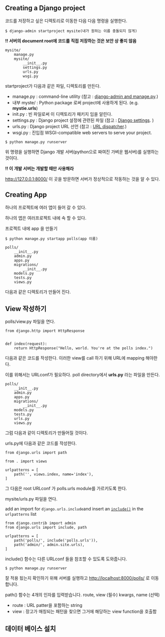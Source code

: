 ## Creating a Django project

코드를 저장하고 싶은 디렉토리로 이동한 다음 다음 명령을 실행한다.

```
$ django-admin startproject mysite(내가 원하는 이름 충돌되지 않게)
```

**!! 서버의 document root에 코드를 직접 저장하는 것은 보안 상 좋지 않음**

```
mysite/
    manage.py
    mysite/
        __init__.py
        settings.py
        urls.py
        wsgi.py
```

startproject가 다음과 같은 파일, 디렉토리를 만든다.

- manage.py : command-line utility (참고 :  [django-admin and manage.py](https://docs.djangoproject.com/en/2.0/ref/django-admin/).)
- 내부 myste/ : Python package 로써 project에 사용하게 된다. (e.g. **mystie.urls**)
- init.py : 빈 파일로써 이 디렉토리가 패키지 임을 알린다.
- settings.py : Django project 설정에 관련된 파일 (참고 :  [Django settings](https://docs.djangoproject.com/en/2.0/topics/settings/). )
- urls.py : Django project URL 선언 (참고 :  [URL dispatcher](https://docs.djangoproject.com/en/2.0/topics/http/urls/).)
- wsgi.py : 진입점 WSGI-compatible web servers to serve your project.

```
$ python manage.py runserver
```

위 명령을 실행하면 Django 개발 서버(python으로 짜여진 가벼운 웹서버)를 실행하는 것이다. 

**!! 이 개발 서버는 개발할 때만 사용해라**

 <http://127.0.0.1:8000/>  이 곳을 방문하면 서버가 정상적으로 작동하는 것을 알 수 있다.



## Creating App

하나의 프로젝트에 여러 앱이 들어 갈 수 있다. 

하나의 앱은 여러프로젝트 내에 속 할 수 있다.

프로젝트 내에 app 을 만들기

```
$ python manage.py startapp polls(app 이름)
```

```
polls/
    __init__.py
    admin.py
    apps.py
    migrations/
        __init__.py
    models.py
    tests.py
    views.py
```

다음과 같은 디렉토리가 만들어 진다.



## View 작성하기

polls/view.py 파일을 연다.

```
from django.http import HttpResponse


def index(request):
    return HttpResponse("Hello, world. You're at the polls index.")
```

다음과 같은 코드를 작성한다. 이러한 view를 call 하기 위해 URL에 mapping 해야한다.

이를 위해서는 URLconf가 필요하다. poll directory에서 **urls.py** 라는 파일을 만든다.

```
polls/
    __init__.py
    admin.py
    apps.py
    migrations/
        __init__.py
    models.py
    tests.py
    urls.py
    views.py
```

그럼 다음과 같이 디렉토리가 만들어질 것이다.

urls.py에 다음과 같은 코드를 작성한다.

```
from django.urls import path

from . import views

urlpatterns = [
    path('', views.index, name='index'),
]
```

그 다음은 root URLconf 가 polls.urls module를 가르키도록 한다. 

mysite/urls.py 파일을 연다. 

add an import for `django.urls.include`and insert an [`include()`](https://docs.djangoproject.com/en/2.0/ref/urls/#django.urls.include) in the `urlpatterns` list

```
from django.contrib import admin
from django.urls import include, path

urlpatterns = [
    path('polls/', include('polls.urls')),
    path('admin/', admin.site.urls),
]
```

include() 함수는 다른 URLconf 들을 참조할 수 있도록 도와줍니다.

```
$ python manage.py runserver
```

잘 적용 됬는지 확인하기 위해 서버를 실행하고  <http://localhost:8000/polls/> 로 이동합니다.

path() 함수는 4개의 인자를 입력받습니다. route, view (필수) kwargs, name (선택)

- route : URL patter을 포함하는 string
- view : 장고가 매칭되는 패턴을 찾으면 그거에 해당하는 view function을 호출함 



## 데이터 베이스 설치



